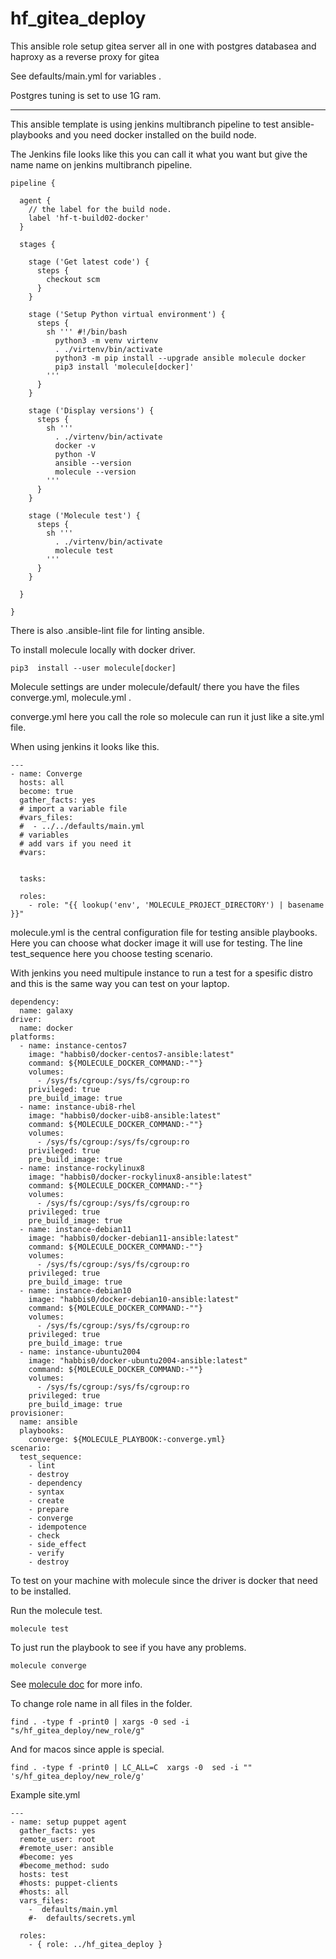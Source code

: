 hf_gitea_deploy
=========


This ansible role setup gitea server all in one with postgres databasea and haproxy as a reverse proxy for gitea

See defaults/main.yml for variables .

Postgres tuning is set to use 1G ram. 



---


This ansible template is using jenkins multibranch pipeline to test ansible-playbooks and you need docker installed on the build node.

The Jenkins file looks like this you can call it what you want but give the name name on jenkins multibranch pipeline.

```
pipeline {

  agent {
    // the label for the build node.
    label 'hf-t-build02-docker'
  }

  stages {

    stage ('Get latest code') {
      steps {
        checkout scm
      }
    }

    stage ('Setup Python virtual environment') {
      steps {
        sh ''' #!/bin/bash
          python3 -m venv virtenv
          . ./virtenv/bin/activate
          python3 -m pip install --upgrade ansible molecule docker
          pip3 install 'molecule[docker]'
        '''
      }
    }

    stage ('Display versions') {
      steps {
        sh '''
          . ./virtenv/bin/activate
          docker -v
          python -V
          ansible --version
          molecule --version
        '''
      }
    }

    stage ('Molecule test') {
      steps {
        sh '''
          . ./virtenv/bin/activate
          molecule test
        '''
      }
    }

  }

}

```


There is also .ansible-lint file for linting ansible.

To install molecule locally with docker driver.

```
pip3  install --user molecule[docker]

```

Molecule settings are under molecule/default/
there you have the files converge.yml, molecule.yml .

converge.yml here you call the role so molecule can run it 
just like a site.yml file.

When using jenkins it looks like this.

```
---
- name: Converge
  hosts: all
  become: true
  gather_facts: yes
  # import a variable file
  #vars_files:
  #  - ../../defaults/main.yml
  # variables
  # add vars if you need it
  #vars:


  tasks:
        
  roles:
    - role: "{{ lookup('env', 'MOLECULE_PROJECT_DIRECTORY') | basename }}"
```

molecule.yml is the central configuration file for testing ansible playbooks.
Here you can choose what docker image it will use for testing. The line test_sequence here 
you choose testing scenario.

With jenkins you need multipule instance to run a test for a spesific distro and this is the same way you can test on your laptop.

```
dependency:
  name: galaxy
driver:
  name: docker
platforms:
  - name: instance-centos7
    image: "habbis0/docker-centos7-ansible:latest"
    command: ${MOLECULE_DOCKER_COMMAND:-""}
    volumes:
      - /sys/fs/cgroup:/sys/fs/cgroup:ro
    privileged: true
    pre_build_image: true
  - name: instance-ubi8-rhel
    image: "habbis0/docker-uib8-ansible:latest"
    command: ${MOLECULE_DOCKER_COMMAND:-""}
    volumes:
      - /sys/fs/cgroup:/sys/fs/cgroup:ro
    privileged: true
    pre_build_image: true
  - name: instance-rockylinux8
    image: "habbis0/docker-rockylinux8-ansible:latest"
    command: ${MOLECULE_DOCKER_COMMAND:-""}
    volumes:
      - /sys/fs/cgroup:/sys/fs/cgroup:ro
    privileged: true
    pre_build_image: true
  - name: instance-debian11
    image: "habbis0/docker-debian11-ansible:latest"
    command: ${MOLECULE_DOCKER_COMMAND:-""}
    volumes:
      - /sys/fs/cgroup:/sys/fs/cgroup:ro
    privileged: true
    pre_build_image: true
  - name: instance-debian10
    image: "habbis0/docker-debian10-ansible:latest"
    command: ${MOLECULE_DOCKER_COMMAND:-""}
    volumes:
      - /sys/fs/cgroup:/sys/fs/cgroup:ro
    privileged: true
    pre_build_image: true
  - name: instance-ubuntu2004
    image: "habbis0/docker-ubuntu2004-ansible:latest"
    command: ${MOLECULE_DOCKER_COMMAND:-""}
    volumes:
      - /sys/fs/cgroup:/sys/fs/cgroup:ro
    privileged: true
    pre_build_image: true
provisioner:
  name: ansible
  playbooks:
    converge: ${MOLECULE_PLAYBOOK:-converge.yml}
scenario:
  test_sequence:
    - lint
    - destroy
    - dependency
    - syntax
    - create
    - prepare
    - converge
    - idempotence
    - check
    - side_effect
    - verify
    - destroy

```

To test on your machine with molecule since the driver is docker 
that need to be installed.

Run the molecule test.

```
molecule test
```

To just run the playbook to see if you have any problems.

```
molecule converge
```

See [molecule doc](https://molecule.readthedocs.io/en/latest/getting-started.html) for more info.


To change role name in all files in the folder.

```
find . -type f -print0 | xargs -0 sed -i "s/hf_gitea_deploy/new_role/g"

```

And for macos since apple is special.

```
find . -type f -print0 | LC_ALL=C  xargs -0  sed -i "" 's/hf_gitea_deploy/new_role/g'
```

Example site.yml

```
---
- name: setup puppet agent
  gather_facts: yes
  remote_user: root
  #remote_user: ansible
  #become: yes
  #become_method: sudo
  hosts: test
  #hosts: puppet-clients
  #hosts: all
  vars_files:
    -  defaults/main.yml
    #-  defaults/secrets.yml

  roles:
    - { role: ../hf_gitea_deploy }
```
